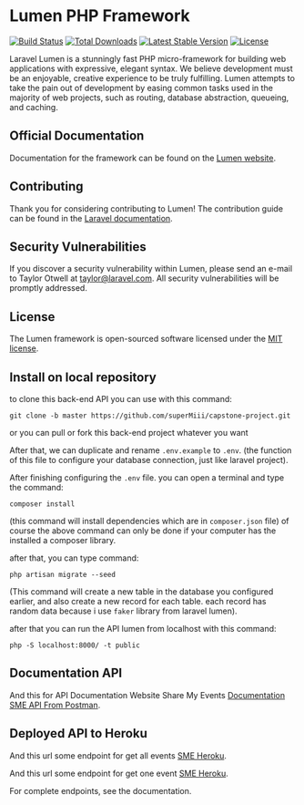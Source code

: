 # Lumen PHP Framework

[![Build Status](https://travis-ci.org/laravel/lumen-framework.svg)](https://travis-ci.org/laravel/lumen-framework)
[![Total Downloads](https://img.shields.io/packagist/dt/laravel/framework)](https://packagist.org/packages/laravel/lumen-framework)
[![Latest Stable Version](https://img.shields.io/packagist/v/laravel/framework)](https://packagist.org/packages/laravel/lumen-framework)
[![License](https://img.shields.io/packagist/l/laravel/framework)](https://packagist.org/packages/laravel/lumen-framework)

Laravel Lumen is a stunningly fast PHP micro-framework for building web applications with expressive, elegant syntax. We believe development must be an enjoyable, creative experience to be truly fulfilling. Lumen attempts to take the pain out of development by easing common tasks used in the majority of web projects, such as routing, database abstraction, queueing, and caching.

## Official Documentation

Documentation for the framework can be found on the [Lumen website](https://lumen.laravel.com/docs).

## Contributing

Thank you for considering contributing to Lumen! The contribution guide can be found in the [Laravel documentation](https://laravel.com/docs/contributions).

## Security Vulnerabilities

If you discover a security vulnerability within Lumen, please send an e-mail to Taylor Otwell at taylor@laravel.com. All security vulnerabilities will be promptly addressed.

## License

The Lumen framework is open-sourced software licensed under the [MIT license](https://opensource.org/licenses/MIT).

## Install on local repository

to clone this back-end API you can use with this command:

```
git clone -b master https://github.com/superMiii/capstone-project.git
```

or you can pull or fork this back-end project whatever you want

After that, we can duplicate and rename `.env.example` to `.env`. (the function of this file to configure your database connection, just like laravel project).

After finishing configuring the `.env` file. you can open a terminal and type the command:

```
composer install
```

(this command will install dependencies which are in `composer.json` file)
of course the above command can only be done if your computer has the installed a composer library.

after that, you can type command:

```
php artisan migrate --seed
```

(This command will create a new table in the database you configured earlier, and also create a new record for each table. each record has random data because i use `faker` library from laravel lumen).

after that you can run the API lumen from localhost with this command:

```
php -S localhost:8000/ -t public
```

## Documentation API

And this for API Documentation Website Share My Events [Documentation SME API From Postman](https://documenter.getpostman.com/view/12251477/UVJfjFdA).

## Deployed API to Heroku

And this url some endpoint for get all events [SME Heroku](https://sme-capstone-backend.herokuapp.com/api/v1/events).

And this url some endpoint for get one event [SME Heroku](https://sme-capstone-backend.herokuapp.com/api/v1/events/2).

For complete endpoints, see the documentation.
